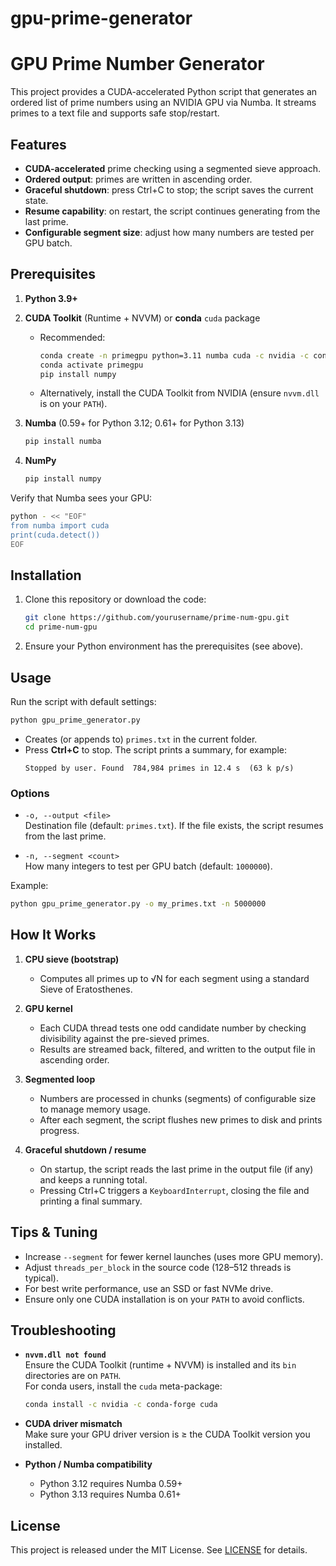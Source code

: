# gpu-prime-generator
# GPU Prime Number Generator

This project provides a CUDA-accelerated Python script that generates an ordered list of prime numbers using an NVIDIA GPU via Numba. It streams primes to a text file and supports safe stop/restart.

## Features

- **CUDA-accelerated** prime checking using a segmented sieve approach.
- **Ordered output**: primes are written in ascending order.
- **Graceful shutdown**: press Ctrl+C to stop; the script saves the current state.
- **Resume capability**: on restart, the script continues generating from the last prime.
- **Configurable segment size**: adjust how many numbers are tested per GPU batch.

## Prerequisites

1. **Python 3.9+**  
2. **CUDA Toolkit** (Runtime + NVVM) or **conda** `cuda` package  
   - Recommended:  
     ```bash
     conda create -n primegpu python=3.11 numba cuda -c nvidia -c conda-forge
     conda activate primegpu
     pip install numpy
     ```
   - Alternatively, install the CUDA Toolkit from NVIDIA (ensure `nvvm.dll` is on your `PATH`).

3. **Numba** (0.59+ for Python 3.12; 0.61+ for Python 3.13)  
   ```bash
   pip install numba
   ```

4. **NumPy**  
   ```bash
   pip install numpy
   ```

Verify that Numba sees your GPU:
```bash
python - << "EOF"
from numba import cuda
print(cuda.detect())
EOF
```

## Installation

1. Clone this repository or download the code:
   ```bash
   git clone https://github.com/yourusername/prime-num-gpu.git
   cd prime-num-gpu
   ```

2. Ensure your Python environment has the prerequisites (see above).

## Usage

Run the script with default settings:
```bash
python gpu_prime_generator.py
```
- Creates (or appends to) `primes.txt` in the current folder.
- Press **Ctrl+C** to stop. The script prints a summary, for example:
  ```
  Stopped by user. Found  784,984 primes in 12.4 s  (63 k p/s)
  ```

### Options

- `-o, --output <file>`  
  Destination file (default: `primes.txt`). If the file exists, the script resumes from the last prime.

- `-n, --segment <count>`  
  How many integers to test per GPU batch (default: `1000000`).

Example:
```bash
python gpu_prime_generator.py -o my_primes.txt -n 5000000
```

## How It Works

1. **CPU sieve (bootstrap)**  
   - Computes all primes up to √N for each segment using a standard Sieve of Eratosthenes.

2. **GPU kernel**  
   - Each CUDA thread tests one odd candidate number by checking divisibility against the pre-sieved primes.
   - Results are streamed back, filtered, and written to the output file in ascending order.

3. **Segmented loop**  
   - Numbers are processed in chunks (segments) of configurable size to manage memory usage.
   - After each segment, the script flushes new primes to disk and prints progress.

4. **Graceful shutdown / resume**  
   - On startup, the script reads the last prime in the output file (if any) and keeps a running total.
   - Pressing Ctrl+C triggers a `KeyboardInterrupt`, closing the file and printing a final summary.

## Tips & Tuning

- Increase `--segment` for fewer kernel launches (uses more GPU memory).
- Adjust `threads_per_block` in the source code (128–512 threads is typical).
- For best write performance, use an SSD or fast NVMe drive.
- Ensure only one CUDA installation is on your `PATH` to avoid conflicts.

## Troubleshooting

- **`nvvm.dll not found`**  
  Ensure the CUDA Toolkit (runtime + NVVM) is installed and its `bin` directories are on `PATH`.  
  For conda users, install the `cuda` meta-package:
  ```bash
  conda install -c nvidia -c conda-forge cuda
  ```

- **CUDA driver mismatch**  
  Make sure your GPU driver version is ≥ the CUDA Toolkit version you installed.

- **Python / Numba compatibility**  
  - Python 3.12 requires Numba 0.59+  
  - Python 3.13 requires Numba 0.61+

## License

This project is released under the MIT License. See [LICENSE](LICENSE) for details.
